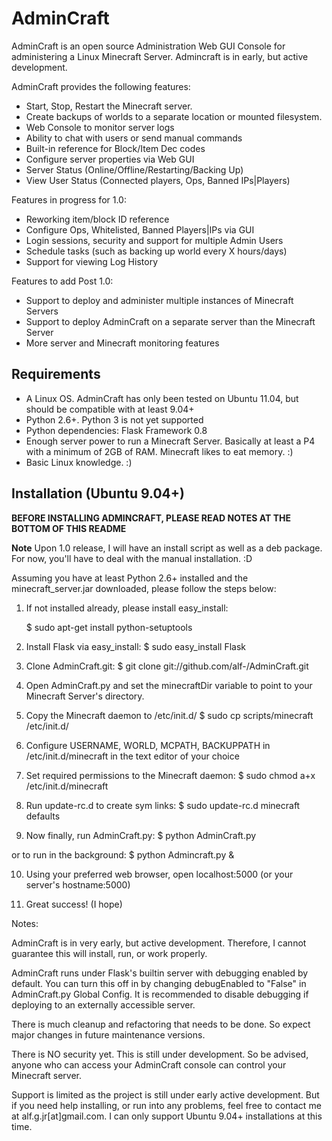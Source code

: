# AdminCraft #

AdminCraft is an open source Administration Web GUI Console for administering a
Linux Minecraft Server. Admincraft is in early, but active development.

AdminCraft provides the following features:
* Start, Stop, Restart the Minecraft server.
* Create backups of worlds to a separate location or mounted filesystem.
* Web Console to monitor server logs
* Ability to chat with users or send manual commands
* Built-in reference for Block/Item Dec codes
* Configure server properties via Web GUI
* Server Status (Online/Offline/Restarting/Backing Up)
* View User Status (Connected players, Ops, Banned IPs|Players)

Features in progress for 1.0:
* Reworking item/block ID reference
* Configure Ops, Whitelisted, Banned Players|IPs via GUI
* Login sessions, security and support for multiple Admin Users
* Schedule tasks (such as backing up world every X hours/days)
* Support for viewing Log History

Features to add Post 1.0:
* Support to deploy and administer multiple instances of Minecraft Servers
* Support to deploy AdminCraft on a separate server than the Minecraft Server
* More server and Minecraft monitoring features

## Requirements ##

- A Linux OS. AdminCraft has only been tested on Ubuntu 11.04,
but should be compatible with at least 9.04+
- Python 2.6+. Python 3 is not yet supported
- Python dependencies: Flask Framework 0.8
- Enough server power to run a Minecraft Server. Basically at least
a P4 with a minimum of 2GB of RAM. Minecraft likes to eat memory. :)
- Basic Linux knowledge. :)

## Installation (Ubuntu 9.04+) ##

**BEFORE INSTALLING ADMINCRAFT, PLEASE READ NOTES AT THE BOTTOM OF THIS README**

**Note** Upon 1.0 release, I will have an install script as well as a deb
package. For now, you'll have to deal with the manual installation. :D

Assuming you have at least Python 2.6+ installed and the minecraft_server.jar 
downloaded, please follow the steps below: 

1. If not installed already, please install easy_install:

    $ sudo apt-get install python-setuptools

2. Install Flask via easy_install:
    $ sudo easy_install Flask

3. Clone AdminCraft.git:
    $ git clone git://github.com/alf-/AdminCraft.git

4. Open AdminCraft.py and set the minecraftDir variable to point to your 
    Minecraft Server's directory.

5. Copy the Minecraft daemon to /etc/init.d/
    $ sudo cp scripts/minecraft /etc/init.d/

6. Configure USERNAME, WORLD, MCPATH, BACKUPPATH in
    /etc/init.d/minecraft in the text editor of your choice

7. Set required permissions to the Minecraft daemon:
    $ sudo chmod a+x /etc/init.d/minecraft

8. Run update-rc.d to create sym links:
    $ sudo update-rc.d minecraft defaults

9. Now finally, run AdminCraft.py:
    $ python AdminCraft.py

or to run in the background:
    $ python Admincraft.py &

10. Using your preferred web browser, open localhost:5000 (or your server's hostname:5000)

11. Great success! (I hope)


Notes: 

AdminCraft is in very early, but active development. Therefore, I cannot guarantee this will install, run, or work properly. 

AdminCraft runs under Flask's builtin server with debugging enabled by default. You can turn this off in by changing debugEnabled to "False" in AdminCraft.py Global Config. It is recommended to disable debugging if deploying to an externally accessible server.

There is much cleanup and refactoring that needs to be done. So expect major changes in future maintenance versions. 

There is NO security yet. This is still under development. So be advised, anyone who can access your AdminCraft console can control your Minecraft server.

Support is limited as the project is still under early active development. But if you need help installing, or run into any problems, feel free to contact me at alf.g.jr[at]gmail.com. I can only support Ubuntu 9.04+ installations at this time. 

